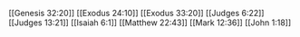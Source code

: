 [[Genesis 32:20]]
[[Exodus 24:10]]
[[Exodus 33:20]]
[[Judges 6:22]]
[[Judges 13:21]]
[[Isaiah 6:1]]
[[Matthew 22:43]]
[[Mark 12:36]]
[[John 1:18]]
